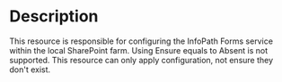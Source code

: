 # Description

This resource is responsible for configuring the InfoPath Forms service within
the local SharePoint farm. Using Ensure equals to Absent is not supported.
This resource can only apply configuration, not ensure they don't exist.

